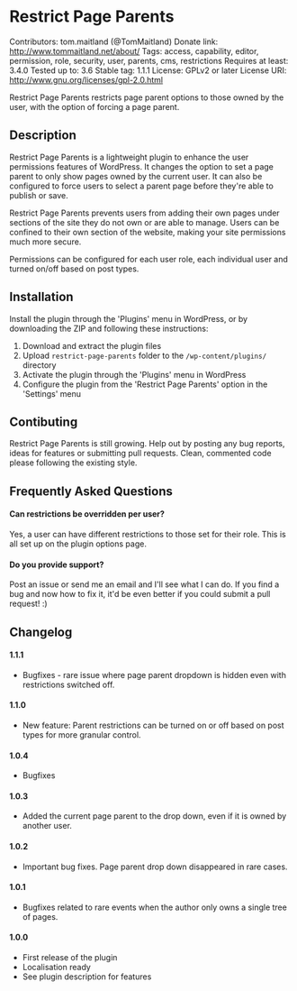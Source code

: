 # Restrict Page Parents

Contributors: tom.maitland (@TomMaitland)
Donate link: http://www.tommaitland.net/about/
Tags: access, capability, editor, permission, role, security, user, parents, cms, restrictions
Requires at least: 3.4.0
Tested up to: 3.6
Stable tag: 1.1.1
License: GPLv2 or later
License URI: http://www.gnu.org/licenses/gpl-2.0.html

Restrict Page Parents restricts page parent options to those owned by the user, with the option of forcing a page parent.

## Description

Restrict Page Parents is a lightweight plugin to enhance the user permissions features of WordPress. It changes the option to set a page parent to only show pages owned by the current user. It can also be configured to force users to select a parent page before they're able to publish or save.

Restrict Page Parents prevents users from adding their own pages under sections of the site they do not own or are able to manage. Users can be confined to their own section of the website, making your site permissions much more secure.

Permissions can be configured for each user role, each individual user and turned on/off based on post types.

## Installation

Install the plugin through the 'Plugins' menu in WordPress, or by downloading the ZIP and following these instructions:

1. Download and extract the plugin files
2. Upload `restrict-page-parents` folder to the `/wp-content/plugins/` directory
3. Activate the plugin through the 'Plugins' menu in WordPress
4. Configure the plugin from the 'Restrict Page Parents' option in the 'Settings' menu

## Contibuting

Restrict Page Parents is still growing. Help out by posting any bug reports, ideas for features or submitting pull requests. Clean, commented code please following the existing style.

## Frequently Asked Questions

#### Can restrictions be overridden per user?

Yes, a user can have different restrictions to those set for their role. This is all set up on the plugin options page.

#### Do you provide support?

Post an issue or send me an email and I'll see what I can do. If you find a bug and now how to fix it, it'd be even better if you could submit a pull request! :)

## Changelog

#### 1.1.1
* Bugfixes - rare issue where page parent dropdown is hidden even with restrictions switched off.

#### 1.1.0
* New feature: Parent restrictions can be turned on or off based on post types for more granular control.

#### 1.0.4
* Bugfixes

#### 1.0.3
* Added the current page parent to the drop down, even if it is owned by another user.

#### 1.0.2
* Important bug fixes. Page parent drop down disappeared in rare cases.

#### 1.0.1
* Bugfixes related to rare events when the author only owns a single tree of pages.

#### 1.0.0
* First release of the plugin
* Localisation ready
* See plugin description for features